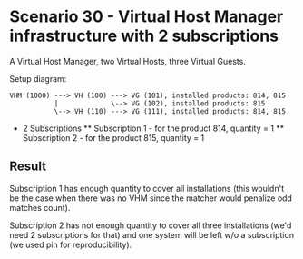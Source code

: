Scenario 30 - Virtual Host Manager infrastructure with 2 subscriptions
======================================================================

A Virtual Host Manager, two Virtual Hosts, three Virtual Guests.

Setup diagram:
```
VHM (1000) ---> VH (100) ---> VG (101), installed products: 814, 815
           |             \--> VG (102), installed products: 815
           \--> VH (110) ---> VG (111), installed products: 814, 815
```
* 2 Subscriptions
** Subscription 1 - for the product 814, quantity = 1
** Subscription 2 - for the product 815, quantity = 1

Result
------
Subscription 1 has enough quantity to cover all installations (this wouldn't be
the case when there was no VHM since the matcher would penalize odd matches
count).

Subscription 2 has not enough quantity to cover all three installations (we'd
need 2 subscriptions for that) and one system will be left w/o a subscription
(we used pin for reproducibility).

